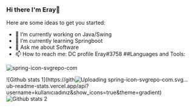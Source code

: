 ### Hi there I'm Eray👋


Here are some ideas to get you started:

- 🔭 I’m currently working on Java/Swing
- 🌱 I’m currently learning Springboot
- 💬 Ask me about Software
- 📫 How to reach me: DC profile Eray#3758 
##Languages and Tools:

![spring-icon-svgrepo-com](https://user-images.githubusercontent.com/90953626/209423548-8c1e435c-6b45-4b07-893a-49dc47265e09.svg)


![Github stats 1](https://gith![Uploading spring-icon-svgrepo-com.svg…]()
ub-readme-stats.vercel.app/api?username=kullanıcıadınız&show_icons=true&theme=gradient) 
![Github stats 2](https://github-readme-stats.vercel.app/api?username=kullanıcıadınız&show_icons=true&theme=radical)

